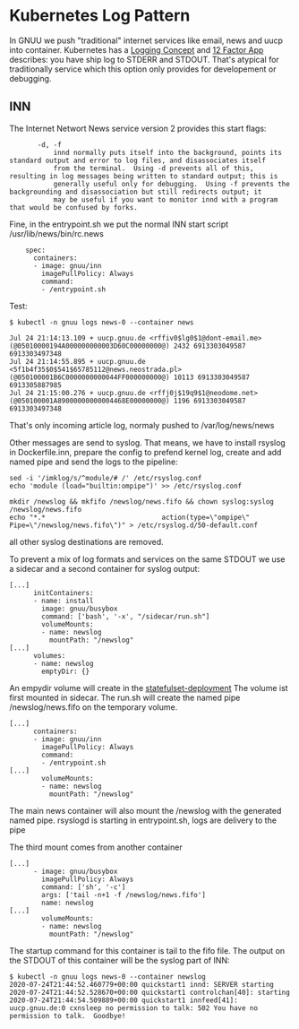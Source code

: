 Kubernetes Log Pattern
======================

In GNUU we push "traditional" internet services like email, news and uucp
into container. Kubernetes has a [Logging Concept](https://kubernetes.io/docs/concepts/cluster-administration/logging/)
and [12 Factor App](https://12factor.net) describes: you have ship log to STDERR and STDOUT.
That's atypical for traditionally service which this option only provides for developement
or debugging.

INN
---

The Internet Networt News service version 2 provides this start flags:

```
       -d, -f
           innd normally puts itself into the background, points its standard output and error to log files, and disassociates itself
           from the terminal.  Using -d prevents all of this, resulting in log messages being written to standard output; this is
           generally useful only for debugging.  Using -f prevents the backgrounding and disassociation but still redirects output; it
           may be useful if you want to monitor innd with a program that would be confused by forks.
```

Fine, in the entrypoint.sh we put the normal INN start script /usr/lib/news/bin/rc.news


```
    spec:
      containers:
      - image: gnuu/inn
        imagePullPolicy: Always
        command:
        - /entrypoint.sh

```

Test:


```
$ kubectl -n gnuu logs news-0 --container news

Jul 24 21:14:13.109 + uucp.gnuu.de <rffiv0$lg0$1@dont-email.me> (@05010000194A000000000003D60C00000000@) 2432 6913303049587 6913303497348
Jul 24 21:14:55.895 + uucp.gnuu.de <5f1b4f35$0$541$65785112@news.neostrada.pl> (@050100001B6C0000000000044FF000000000@) 10113 6913303049587 6913305887985
Jul 24 21:15:00.276 + uucp.gnuu.de <rffj0j$19q9$1@neodome.net> (@050100001A89000000000004468E00000000@) 1196 6913303049587 6913303497348
```

That's only incoming article log, normaly pushed to /var/log/news/news

Other messages are send to syslog. That means, we have to install rsyslog in Dockerfile.inn,
prepare the config to prefend kernel log, create and add named pipe and send the logs to 
the pipeline:

```
sed -i '/imklog/s/^module/# /' /etc/rsyslog.conf
echo 'module (load="builtin:ompipe")' >> /etc/rsyslog.conf

mkdir /newslog && mkfifo /newslog/news.fifo && chown syslog:syslog /newslog/news.fifo
echo "*.*                             action(type=\"ompipe\" Pipe=\"/newslog/news.fifo\")" > /etc/rsyslog.d/50-default.conf
```

all other syslog destinations are removed.

To prevent a mix of log formats and services on the same STDOUT
 we use a sidecar and a second container for syslog output:


```
[...]
      initContainers:
      - name: install
        image: gnuu/busybox
        command: ['bash', '-x', "/sidecar/run.sh"]
        volumeMounts:
        - name: newslog
          mountPath: "/newslog"
[...]
      volumes:
      - name: newslog
        emptyDir: {}

```

An empydir volume will create in the [statefulset-deployment](https://github.com/gnuu-de/k8s/blob/master/news/statefulset.yaml)
The volume ist first mounted in sidecar. The run.sh will create the
named pipe /newslog/news.fifo on the temporary volume. 


```
[...]
      containers:
      - image: gnuu/inn
        imagePullPolicy: Always
        command:
        - /entrypoint.sh
[...]
        volumeMounts:
        - name: newslog
          mountPath: "/newslog"

```

The main news container will also mount the /newslog with the generated named pipe.
rsyslogd is starting in entrypoint.sh, logs are delivery to the pipe

The third mount comes from another container


```
[...]
      - image: gnuu/busybox
        imagePullPolicy: Always
        command: ['sh', '-c']
        args: ['tail -n+1 -f /newslog/news.fifo']
        name: newslog
[...]
        volumeMounts:
        - name: newslog
          mountPath: "/newslog"

```

The startup command for this container is tail to the fifo file. The output on
the STDOUT of this container will be the syslog part of INN:


```
$ kubectl -n gnuu logs news-0 --container newslog
2020-07-24T21:44:52.460779+00:00 quickstart1 innd: SERVER starting
2020-07-24T21:44:52.528670+00:00 quickstart1 controlchan[40]: starting
2020-07-24T21:44:54.509889+00:00 quickstart1 innfeed[41]: uucp.gnuu.de:0 cxnsleep no permission to talk: 502 You have no permission to talk.  Goodbye!

```
